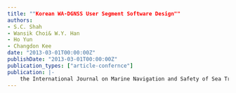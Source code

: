 ```yaml
---
title: ""Korean WA-DGNSS User Segment Software Design""
authors:
- S.C. Shah
- Wansik Choi& W.Y. Han
- Ho Yun
- Changdon Kee
date: "2013-03-01T00:00:00Z"
publishDate: "2013-03-01T00:00:00Z"
publication_types: ["article-confernce"]
publication: |-
    the International Journal on Marine Navigation and Safety of Sea Transportation, TransNav, Gdynia, Poland, March, 2013
---
```

